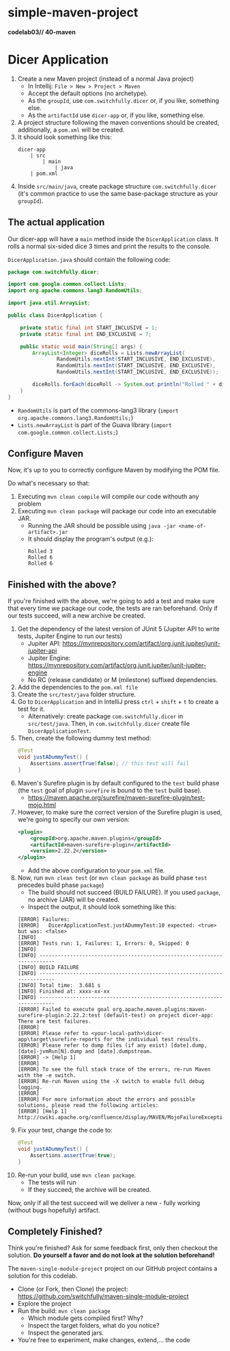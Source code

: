 # simple-maven-project

#### codelab03// 40-maven

# Dicer Application

1. Create a new Maven project (instead of a normal Java project)
    - In Intellij: `File > New > Project > Maven`
    - Accept the default options (no archetype).
    - As the `groupId`, use `com.switchfully.dicer` or, if you like, something else.
    - As the `artifactId` use `dicer-app` or, if you like, something else.
2. A project structure following the maven conventions should be created, additionally, a `pom.xml` will be created.
3. It should look something like this:
    ```text
    dicer-app
        | src
            | main
                | java
        | pom.xml
    ```
4. Inside `src/main/java`, create package structure `com.switchfully.dicer` (it's common practice to use the same base-package structure as your `groupId`).

## The actual application

Our dicer-app will have a `main` method inside the `DicerApplication` class. It rolls a normal six-sided dice 3 times and print the results to the console.

`DicerApplication.java` should contain the following code:
```java
package com.switchfully.dicer;

import com.google.common.collect.Lists;
import org.apache.commons.lang3.RandomUtils;

import java.util.ArrayList;

public class DicerApplication {

    private static final int START_INCLUSIVE = 1;
    private static final int END_EXCLUSIVE = 7;

    public static void main(String[] args) {
        ArrayList<Integer> diceRolls = Lists.newArrayList(
                RandomUtils.nextInt(START_INCLUSIVE, END_EXCLUSIVE),
                RandomUtils.nextInt(START_INCLUSIVE, END_EXCLUSIVE),
                RandomUtils.nextInt(START_INCLUSIVE, END_EXCLUSIVE));

        diceRolls.forEach(diceRoll -> System.out.println("Rolled " + diceRoll));
    }
}
```
- `RandomUtils` is part of the commons-lang3 library (`import org.apache.commons.lang3.RandomUtils;`)
- `Lists.newArrayList` is part of the Guava library (`import com.google.common.collect.Lists;`)

## Configure Maven

Now, it's up to you to correctly configure Maven by modifying the POM file.

Do what's necessary so that:
1. Executing `mvn clean compile` will compile our code withouth any problem
2. Executing `mvn clean package` will package our code into an executable JAR.
    - Running the JAR should be possible using `java -jar <name-of-artifact>.jar`
    - It should display the program's output (e.g.):
        ```text
        Rolled 3
        Rolled 6
        Rolled 6
        ```
## Finished with the above?

If you're finished with the above, we're going to add a test and make sure that every time we package our code,
the tests are ran beforehand. Only if our tests succeed, will a new archive be created.

1. Get the dependency of the latest version of JUnit 5 (Jupiter API to write tests, Jupiter Engine to run our tests)
    - Jupiter API: https://mvnrepository.com/artifact/org.junit.jupiter/junit-jupiter-api
    - Jupiter Engine: https://mvnrepository.com/artifact/org.junit.jupiter/junit-jupiter-engine
    - No RC (release candidate) or  M (milestone) suffixed dependencies.
2. Add the dependencies to the `pom.xml file`
3. Create the `src/test/java` folder structure.
4. Go to `DicerApplication` and in IntelliJ press `ctrl` + `shift` + `t` to create a test for it.
    - Alternatively: create package `com.switchfully.dicer` in `src/test/java`. Then, in `com.switchfully.dicer` create file `DicerApplicationTest`.
5. Then, create the following dummy test method:
    ```java
    @Test
    void justADummyTest() {
        Assertions.assertTrue(false); // this test will fail
    }
    ```
6. Maven's Surefire plugin is by default configured to the `test` build phase (the `test` goal of plugin `surefire` is bound to the `test` build base).
    - https://maven.apache.org/surefire/maven-surefire-plugin/test-mojo.html
7. However, to make sure the correct version of the Surefire plugin is used, we're going to specify our own version:
    ```xml
    <plugin>
        <groupId>org.apache.maven.plugins</groupId>
        <artifactId>maven-surefire-plugin</artifactId>
        <version>2.22.2</version>
    </plugin>
    ``` 
    - Add the above configuration to your `pom.xml` file.
8. Now, run `mvn clean test` (or `mvn clean package` as build phase `test` precedes build phase `package`)
    - The build should not succeed (BUILD FAILURE). If you used `package`, no archive (JAR) will be created.
    - Inspect the output, it should look something like this:
    ```text
    [ERROR] Failures: 
    [ERROR]   DicerApplicationTest.justADummyTest:10 expected: <true> but was: <false>
    [INFO]
    [ERROR] Tests run: 1, Failures: 1, Errors: 0, Skipped: 0
    [INFO]
    [INFO] ------------------------------------------------------------------------
    [INFO] BUILD FAILURE
    [INFO] ------------------------------------------------------------------------
    [INFO] Total time:  3.681 s
    [INFO] Finished at: xxxx-xx-xx
    [INFO] ------------------------------------------------------------------------
    [ERROR] Failed to execute goal org.apache.maven.plugins:maven-surefire-plugin:2.22.2:test (default-test) on project dicer-app: There are test failures.
    [ERROR]
    [ERROR] Please refer to <your-local-path>\dicer-app\target\surefire-reports for the individual test results.
    [ERROR] Please refer to dump files (if any exist) [date].dump, [date]-jvmRun[N].dump and [date].dumpstream.
    [ERROR] -> [Help 1]
    [ERROR]
    [ERROR] To see the full stack trace of the errors, re-run Maven with the -e switch.
    [ERROR] Re-run Maven using the -X switch to enable full debug logging.
    [ERROR]
    [ERROR] For more information about the errors and possible solutions, please read the following articles:
    [ERROR] [Help 1] http://cwiki.apache.org/confluence/display/MAVEN/MojoFailureException
    ```
9. Fix your test, change the code to:
    ```java
    @Test
    void justADummyTest() {
        Assertions.assertTrue(true);
    }
    ```
10. Re-run your build, use `mvn clean package`.
    - The tests will run
    - If they succeed, the archive will be created.

Now, only if all the test succeed will we deliver a new - fully working (without bugs hopefully) artifact.

## Completely Finished?

Think you're finished? Ask for some feedback first, only then checkout the solution.
**Do yourself a favor and do not look at the solution beforehand!**

The `maven-single-module-project` project on our GitHub project contains a solution for this codelab.
- Clone (or Fork, then Clone) the project: https://github.com/switchfully/maven-single-module-project
- Explore the project
- Run the build: `mvn clean package`
    - Which module gets compiled first? Why?
    - Inspect the target folders, what do you notice?
    - Inspect the generated jars.
- You're free to experiment, make changes, extend,... the code
